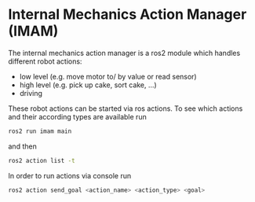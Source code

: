 # Internal Mechanics Action Manager (IMAM)
The internal mechanics action manager is a ros2 module which handles different robot actions:
- low level (e.g. move motor to/ by value or read sensor)
- high level (e.g. pick up cake, sort cake, ...)
- driving 

These robot actions can be started via ros actions. 
To see which actions and their according types are available run 
  
```bash
ros2 run imam main
```
  
and then 
  
```bash
ros2 action list -t
```
  
In order to run actions via console run 
  
```bash
ros2 action send_goal <action_name> <action_type> <goal>
```
